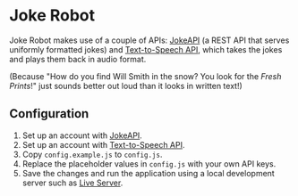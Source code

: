 # Joke Robot
Joke Robot makes use of a couple of APIs: [JokeAPI](https://sv443.net/jokeapi/v2/) (a REST API that serves uniformly formatted jokes) and [Text-to-Speech API](https://rapidapi.com/voicerss/api/text-to-speech-1), which takes the jokes and plays them back in audio format.

(Because "How do you find Will Smith in the snow? You look for the *Fresh Prints*!" just sounds better out loud than it looks in written text!)

## Configuration

1. Set up an account with [JokeAPI](https://sv443.net/jokeapi/v2/).
2. Set up an account with [Text-to-Speech API](https://rapidapi.com/voicerss/api/text-to-speech-1).
3. Copy `config.example.js` to `config.js`.
4. Replace the placeholder values in `config.js` with your own API keys.
5. Save the changes and run the application using a local development server such as [Live Server](https://marketplace.visualstudio.com/items?itemName=ritwickdey.LiveServer).